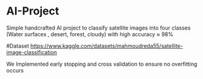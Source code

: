 # AI-Project
Simple handcrafted AI project to classify satellite images into four classes (Water surfaces , desert,  forest, cloudy) with high accuracy ≈ 98%


#Dataset
   https://www.kaggle.com/datasets/mahmoudreda55/satellite-image-classification



We Implemented early stopping and cross validation to ensure no overfitting occurs 


